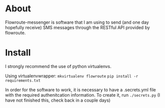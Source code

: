 # About
Flowroute-messenger is software that I am using to send (and one day hopefully receive) SMS messages through the RESTful API provided by flowroute. 

# Install
I strongly recommend the use of python virtualenvs. 

Using virtualenvwrapper:
`mkvirtualenv flowroute`
`pip install -r requirements.txt`

In order for the software to work, it is necessary to have a .secrets.yml file with the required authenitcation information. To create it, run `./secrets.py` (I have not finished this, check back in a couple days) 
